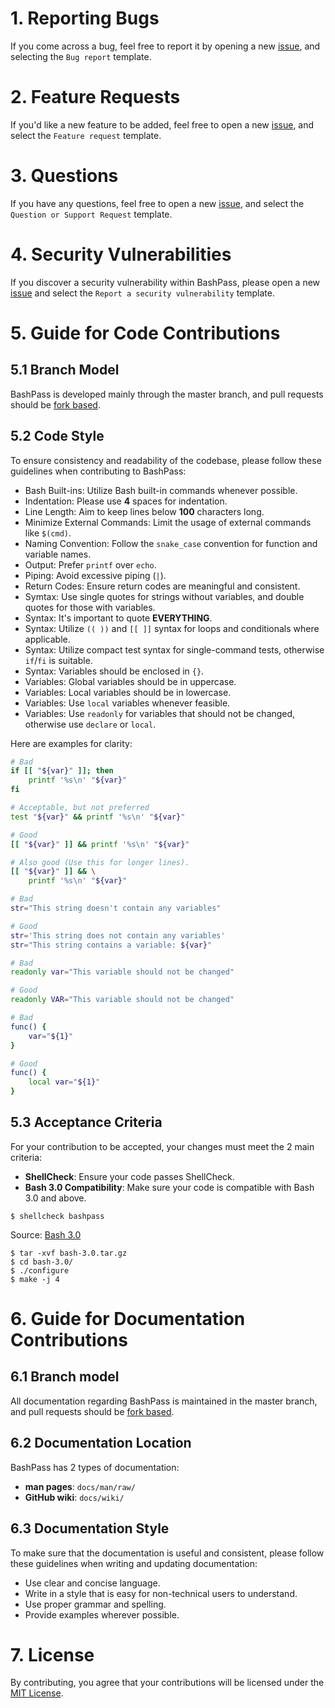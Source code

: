 # 1. Reporting Bugs

If you come across a bug, feel free to report it by opening a new [issue](https://github.com/AntonVanAssche/BashPass/issues), and selecting the `Bug report` template.

# 2. Feature Requests

If you'd like a new feature to be added, feel free to open a new [issue](https://github.com/AntonVanAssche/BashPass/issues), and select the `Feature request` template.

# 3. Questions

If you have any questions, feel free to open a new [issue](https://github.com/AntonVanAssche/BashPass/issues), and select the `Question or Support Request` template.

# 4. Security Vulnerabilities

If you discover a security vulnerability within BashPass, please open a new [issue](https://github.com/AntonVanAssche/BashPass/issues) and select the ` Report a security vulnerability ` template.

# 5. Guide for Code Contributions

## 5.1 Branch Model

BashPass is developed mainly through the master branch, and pull requests should be [fork based](https://help.github.com/articles/using-pull-requests/).

## 5.2 Code Style

To ensure consistency and readability of the codebase, please follow these guidelines when contributing to BashPass:

- Bash Built-ins: Utilize Bash built-in commands whenever possible.
- Indentation: Please use **4** spaces for indentation.
- Line Length: Aim to keep lines below **100** characters long.
- Minimize External Commands: Limit the usage of external commands like `$(cmd)`.
- Naming Convention: Follow the `snake_case` convention for function and variable names.
- Output: Prefer `printf` over `echo`.
- Piping: Avoid excessive piping (`|`).
- Return Codes: Ensure return codes are meaningful and consistent.
- Symtax: Use single quotes for strings without variables, and double quotes for those with variables.
- Syntax: It's important to quote **EVERYTHING**.
- Syntax: Utilize `(( ))` and `[[ ]]` syntax for loops and conditionals where applicable.
- Syntax: Utilize compact test syntax for single-command tests, otherwise `if`/`fi` is suitable.
- Syntax: Variables should be enclosed in `{}`.
- Variables: Global variables should be in uppercase.
- Variables: Local variables should be in lowercase.
- Variables: Use `local` variables whenever feasible.
- Variables: Use `readonly` for variables that should not be changed, otherwise use `declare` or `local`.

Here are examples for clarity:

```bash
# Bad
if [[ "${var}" ]]; then
    printf '%s\n' "${var}"
fi

# Acceptable, but not preferred
test "${var}" && printf '%s\n' "${var}"

# Good
[[ "${var}" ]] && printf '%s\n' "${var}"

# Also good (Use this for longer lines).
[[ "${var}" ]] && \
    printf '%s\n' "${var}"
```

```bash
# Bad
str="This string doesn't contain any variables"

# Good
str='This string does not contain any variables'
str="This string contains a variable: ${var}"
```

```bash
# Bad
readonly var="This variable should not be changed"

# Good
readonly VAR="This variable should not be changed"

# Bad
func() {
    var="${1}"
}

# Good
func() {
    local var="${1}"
}
```

## 5.3 Acceptance Criteria

For your contribution to be accepted, your changes must meet the 2 main criteria:

- **ShellCheck**: Ensure your code passes ShellCheck.
- **Bash 3.0 Compatibility**: Make sure your code is compatible with Bash 3.0 and above.

```console
$ shellcheck bashpass
```

Source: [Bash 3.0](https://ftp.gnu.org/gnu/bash/bash-3.0.tar.gz)

```console
$ tar -xvf bash-3.0.tar.gz
$ cd bash-3.0/
$ ./configure
$ make -j 4
```

# 6. Guide for Documentation Contributions

## 6.1 Branch model

All documentation regarding BashPass is maintained in the master branch, and pull requests should be [fork based](https://help.github.com/articles/using-pull-requests/).

## 6.2 Documentation Location

BashPass has 2 types of documentation:
- **man pages**: `docs/man/raw/`
- **GitHub wiki**: `docs/wiki/`

## 6.3 Documentation Style

To make sure that the documentation is useful and consistent, please follow these guidelines when writing and updating documentation:

- Use clear and concise language.
- Write in a style that is easy for non-technical users to understand.
- Use proper grammar and spelling.
- Provide examples wherever possible.

# 7. License

By contributing, you agree that your contributions will be licensed under the [MIT License](./LICENSE.md).
